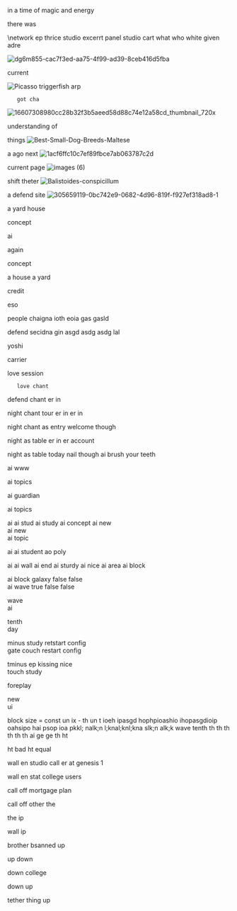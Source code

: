 in a time of magic and energy

there was

\\network ep thrice studio excerrt panel studio cart what who white given adre

![dg6m855-cac7f3ed-aa75-4f99-ad39-8ceb416d5fba](https://github.com/user-attachments/assets/586ee9d6-661d-4bc7-8f5b-9a8921105786)


current

![Picasso triggerfish arp](https://github.com/user-attachments/assets/86c50b31-25a4-4807-ad0e-c0804f77a7d3)

       got cha

       
![16607308980cc28b32f3b5aeed58d88c74e12a58cd_thumbnail_720x](https://github.com/user-attachments/assets/8d862bb2-f7e3-44a7-9b95-3eace5149a28)

understanding of 

things
![Best-Small-Dog-Breeds-Maltese](https://github.com/user-attachments/assets/b367e5db-1788-4a2c-a4a1-1376b2d4af8e)

a ago
     next ![1acf6ffc10c7ef89fbce7ab063787c2d](https://github.com/user-attachments/assets/deb5cbcb-ffde-4a84-a6aa-79f3939382ea)


current 
       page ![images (6)](https://github.com/user-attachments/assets/29fb7131-04f8-465a-abd4-39daf8551b45)


shift
     theter ![Balistoides-conspicillum](https://github.com/user-attachments/assets/88c6e691-72a9-483f-b2a1-56823bc19473)


a defend 
        site ![305659119-0bc742e9-0682-4d96-819f-f927ef318ad8-1](https://github.com/user-attachments/assets/89057374-0c0d-4484-958f-db6e447e0f75)


a yard 
      house 

concept

ai

again

concept 

a      house 
a yard

credit

eso

people chaigna ioth eoia gas gasld

defend secidna gin asgd asdg asdg lal

yoshi

carrier

love session 

       love chant 

defend chant  er in 

night chant 
     tour  er  in er in 

night  chant 
     as        entry 
       welcome      though 

night as table   er in     er account 

night         as table 
                              today 
                   nail though 
ai brush your teeth

ai www

ai topics

ai guardian 

ai topics

ai
ai stud
ai     study 
ai          concept 
ai       new  
ai  new   
ai       topic

ai
ai student 
ao        poly 
  

ai
ai wall 
ai     end 
ai        sturdy 
ai              nice 
ai                   area 
ai                       block 

ai block    galaxy    false     false     
ai      wave      true     false     false
 
wave   
    ai 

tenth   
     day 

minus     study      retstart        config      
     gate      couch         restart       config 

tminus       ep
      kissing     nice   
             touch    study

foreplay

new  
   ui 

block size = const un ix - th un t ioeh ipasgd hophpioashio ihopasgdioip oahsipo hai psop ioa pkkl; nalk;n l;knal;knl;kna slk;n alk;k 
      wave   tenth 
          th       th 
        th 
      th 
        th 
          th 
        ai 
      ge 
    ge 
  th 
ht 

ht
  bad 
ht   equal

wall
    en 
      studio 
            call 
                er 
                  at 
                    genesis 1 

wall
    en 
      stat 
          college 
                 users 

call
    off
       mortgage
               plan 

call
    off
       other 
            the 

the
   ip

wall
    ip

brother 
       bsanned up 

up
  down 

down
    college 

down
    up 

tether 
      thing 
           up
